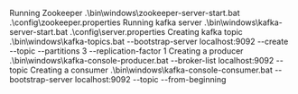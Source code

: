 Running Zookeeper 
.\bin\windows\zookeeper-server-start.bat .\config\zookeeper.properties
Running kafka server
.\bin\windows\kafka-server-start.bat .\config\server.properties
Creating kafka topic
.\bin\windows\kafka-topics.bat --bootstrap-server localhost:9092 --create --topic <topic-name> --partitions 3 --replication-factor 1
Creating a producer
.\bin\windows\kafka-console-producer.bat --broker-list localhost:9092 --topic <topic-name>
Creating a consumer
.\bin\windows\kafka-console-consumer.bat --bootstrap-server localhost:9092 --topic <topic-name> --from-beginning
